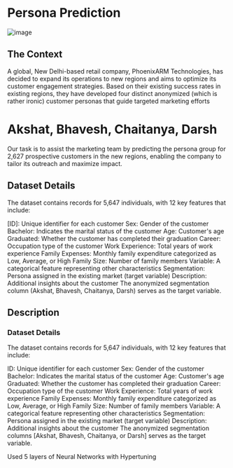 # Persona Prediction
![image](https://github.com/user-attachments/assets/3f90dc0c-7dfd-4c9c-b2f3-cb92060bade6)

## The Context
A global, New Delhi-based retail company, PhoenixARM Technologies, has decided to expand its operations to new regions and aims to optimize its customer engagement strategies. Based on their existing success rates in existing regions, they have developed four distinct anonymized (which is rather ironic) customer personas that guide targeted marketing efforts

Akshat, Bhavesh, Chaitanya, Darsh
===================================================================================

Our task is to assist the marketing team by predicting the persona group for 2,627 prospective customers in the new regions, enabling the company to tailor its outreach and maximize impact.

## Dataset Details
The dataset contains records for 5,647 individuals, with 12 key features that include:

[ID]: Unique identifier for each customer
Sex: Gender of the customer
Bachelor: Indicates the marital status of the customer
Age: Customer's age
Graduated: Whether the customer has completed their graduation
Career: Occupation type of the customer
Work Experience: Total years of work experience
Family Expenses: Monthly family expenditure categorized as Low, Average, or High
Family Size: Number of family members
Variable: A categorical feature representing other characteristics
Segmentation: Persona assigned in the existing market (target variable)
Description: Additional insights about the customer
The anonymized segmentation column (Akshat, Bhavesh, Chaitanya, Darsh) serves as the target variable.


## Description
### Dataset Details
The dataset contains records for 5,647 individuals, with 12 key features that include:

ID: Unique identifier for each customer
Sex: Gender of the customer
Bachelor: Indicates the marital status of the customer
Age: Customer's age
Graduated: Whether the customer has completed their graduation
Career: Occupation type of the customer
Work Experience: Total years of work experience
Family Expenses: Monthly family expenditure categorized as Low, Average, or High
Family Size: Number of family members
Variable: A categorical feature representing other characteristics
Segmentation: Persona assigned in the existing market (target variable)
Description: Additional insights about the customer
The anonymized segmentation columns [Akshat, Bhavesh, Chaitanya, or Darsh] serves as the target variable.



Used 5 layers of Neural Networks with Hypertuning
